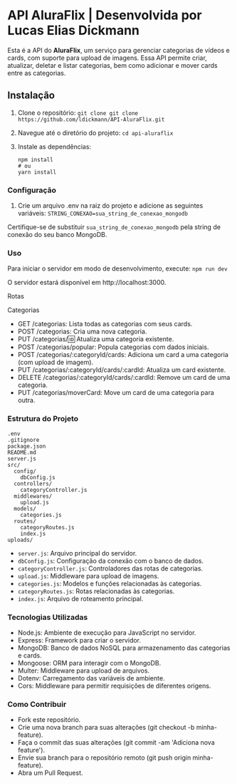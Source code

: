 # API AluraFlix | Desenvolvida por Lucas Elias Dickmann

Esta é a API do **AluraFlix**, um serviço para gerenciar categorias de vídeos e cards, com suporte para upload de imagens. Essa API permite criar, atualizar, deletar e listar categorias, bem como adicionar e mover cards entre as categorias.

## Instalação

1. Clone o repositório:
   `git clone git clone https://github.com/ldickmann/API-AluraFlix.git`

2. Navegue até o diretório do projeto:
   `cd api-aluraflix`

3. Instale as dependências:
   ```
   npm install
   # ou
   yarn install
   ```

### Configuração

1. Crie um arquivo .env na raiz do projeto e adicione as seguintes variáveis:
   `STRING_CONEXAO=sua_string_de_conexao_mongodb`

Certifique-se de substituir `sua_string_de_conexao_mongodb` pela string de conexão do seu banco MongoDB.

### Uso

Para iniciar o servidor em modo de desenvolvimento, execute:
`npm run dev`

O servidor estará disponível em http://localhost:3000.

Rotas

Categorias

- GET /categorias: Lista todas as categorias com seus cards.
- POST /categorias: Cria uma nova categoria.
- PUT /categorias/:id: Atualiza uma categoria existente.
- POST /categorias/popular: Popula categorias com dados iniciais.
- POST /categorias/:categoryId/cards: Adiciona um card a uma categoria (com upload de imagem).
- PUT /categorias/:categoryId/cards/:cardId: Atualiza um card existente.
- DELETE /categorias/:categoryId/cards/:cardId: Remove um card de uma categoria.
- PUT /categorias/moverCard: Move um card de uma categoria para outra.

### Estrutura do Projeto

```
.env
.gitignore
package.json
README.md
server.js
src/
  config/
    dbConfig.js
  controllers/
    categoryController.js
  middlewares/
    upload.js
  models/
    categories.js
  routes/
    categoryRoutes.js
    index.js
uploads/
```

- `server.js`: Arquivo principal do servidor.
- `dbConfig.js`: Configuração da conexão com o banco de dados.
- `categoryController.js`: Controladores das rotas de categorias.
- `upload.js`: Middleware para upload de imagens.
- `categories.js`: Modelos e funções relacionadas às categorias.
- `categoryRoutes.js`: Rotas relacionadas às categorias.
- `index.js`: Arquivo de roteamento principal.

### Tecnologias Utilizadas

- Node.js: Ambiente de execução para JavaScript no servidor.
- Express: Framework para criar o servidor.
- MongoDB: Banco de dados NoSQL para armazenamento das categorias e cards.
- Mongoose: ORM para interagir com o MongoDB.
- Multer: Middleware para upload de arquivos.
- Dotenv: Carregamento das variáveis de ambiente.
- Cors: Middleware para permitir requisições de diferentes origens.

### Como Contribuir

- Fork este repositório.
- Crie uma nova branch para suas alterações (git checkout -b minha-feature).
- Faça o commit das suas alterações (git commit -am 'Adiciona nova feature').
- Envie sua branch para o repositório remoto (git push origin minha-feature).
- Abra um Pull Request.
